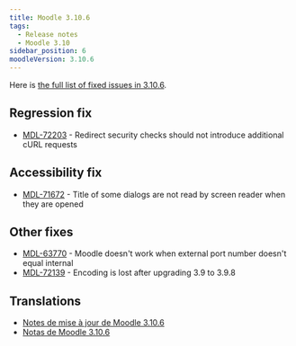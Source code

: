 ```yaml
---
title: Moodle 3.10.6
tags:
  - Release notes
  - Moodle 3.10
sidebar_position: 6
moodleVersion: 3.10.6
---
```

Here is [the full list of fixed issues in 3.10.6](https://moodle.atlassian.net/secure/IssueNavigator!executeAdvanced.jspa?jqlQuery=project+%3D+mdl+AND+resolution+%3D+fixed+AND+fixVersion+in+%28%223.10.6%22%29+ORDER+BY+priority+DESC&runQuery=true&clear=true).

## Regression fix

- [MDL-72203](https://moodle.atlassian.net/browse/MDL-72203) - Redirect security checks should not introduce additional cURL requests

## Accessibility fix

- [MDL-71672](https://moodle.atlassian.net/browse/MDL-71672) - Title of some dialogs are not read by screen reader when they are opened

## Other fixes

- [MDL-63770](https://moodle.atlassian.net/browse/MDL-63770) - Moodle doesn't work when external port number doesn't equal internal
- [MDL-72139](https://moodle.atlassian.net/browse/MDL-72139) - Encoding is lost after upgrading 3.9 to 3.9.8

## Translations

- [Notes de mise à jour de Moodle 3.10.6](https://docs.moodle.org/fr/Notes_de_mise_à_jour_de_Moodle_3.10.6)
- [Notas de Moodle 3.10.6](https://docs.moodle.org/es/Notas_de_Moodle_3.10.6)
